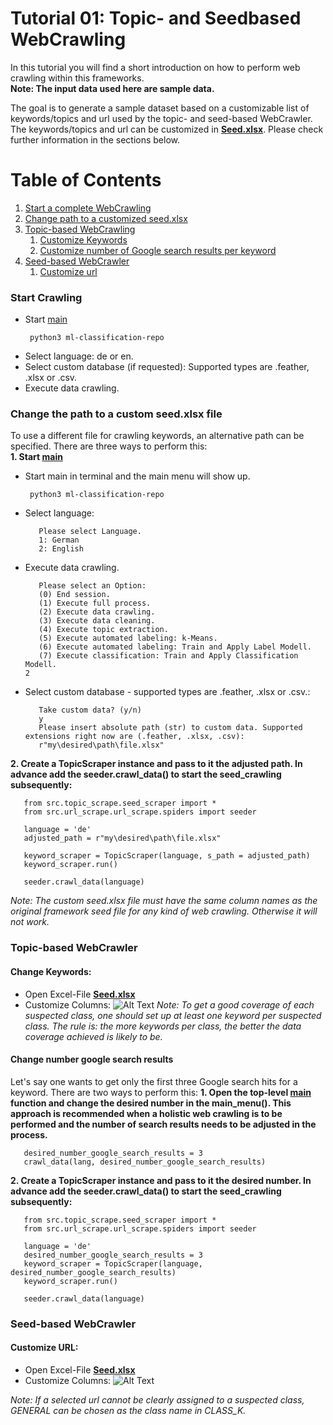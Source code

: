 # Tutorial 01: Topic- and Seedbased WebCrawling

In this tutorial you will find a short introduction on how to perform web crawling within this frameworks.  
**Note: The input data used here are sample data.**

The goal is to generate a sample dataset based on a customizable list of keywords/topics and url used by the topic- and seed-based WebCrawler.
The keywords/topics and url can be customized in [**Seed.xlsx**](https://github.com/LGHDM/ml-classification-repo/blob/main/files/Seed.xlsx). Please check further information in the sections below.
# Table of Contents
1. [Start a complete WebCrawling](#start-crawling)
2. [Change path to a customized seed.xlsx](#change-the-path-to-a-custom-seedxlsx-file)
3. [Topic-based WebCrawling](#topic-based-webcrawler)  
    1. [Customize Keywords](#change-keywords)
    2. [Customize number of Google search results per keyword](#change-number-google-search-results)
4. [Seed-based WebCrawler](#seed-based-webcrawler)  
    1. [Customize url](#customize-url)

### Start Crawling
* Start [main](https://github.com/LGHDM/ml-classification-repo/blob/main/__main__.py)
  ```console
   python3 ml-classification-repo
  ```
* Select language: de or en.
* Select custom database (if requested): Supported types are .feather, .xlsx or .csv.
* Execute data crawling.

### Change the path to a custom seed.xlsx file
To use a different file for crawling keywords, an alternative path can be specified. There are three ways to perform this:  
**1. Start [main](https://github.com/LGHDM/ml-classification-repo/blob/main/__main__.py)**
* Start main in terminal and the main menu will show up.
  ```console
   python3 ml-classification-repo
  ```
* Select language: 
   ```Python3
      Please select Language.
      1: German 
      2: English
   ```
* Execute data crawling.
   ```Python3
      Please select an Option:
      (0) End session.
      (1) Execute full process.
      (2) Execute data crawling.
      (3) Execute data cleaning.
      (4) Execute topic extraction.
      (5) Execute automated labeling: k-Means. 
      (6) Execute automated labeling: Train and Apply Label Modell.
      (7) Execute classification: Train and Apply Classification Modell.
   2
   ```
* Select custom database - supported types are .feather, .xlsx or .csv.:
   ```Python3
      Take custom data? (y/n)
      y
      Please insert absolute path (str) to custom data. Supported extensions right now are (.feather, .xlsx, .csv):
      r"my\desired\path\file.xlsx"
   ```

<!-- 2. Open the top-level [main](https://githu
b.com/LGHDM/ml-classification-repo/blob/main/__main__.py) function and change the path in the main_menu(). This approach is not generally recommended as recomandation 1.
   ```Python3
      adjusted_path = r"my\desired\path\file.xlsx"
      crawl_data(lang, custom_seed = adjusted_path)
   ``` -->
**2. Create a TopicScraper instance and pass to it the adjusted path. In advance add the seeder.crawl_data() to start the seed_crawling subsequently:**
   ```Python3
      from src.topic_scrape.seed_scraper import *
      from src.url_scrape.url_scrape.spiders import seeder
      
      language = 'de'
      adjusted_path = r"my\desired\path\file.xlsx"

      keyword_scraper = TopicScraper(language, s_path = adjusted_path)
      keyword_scraper.run()

      seeder.crawl_data(language)
   ```
*Note: The custom seed.xlsx file must have the same column names as the original framework seed file for any kind of web crawling. Otherwise it will not work.*

### Topic-based WebCrawler
#### Change Keywords:
   * Open Excel-File [**Seed.xlsx**](https://github.com/LGHDM/ml-classification-repo/blob/main/files/Seed.xlsx)
   * Customize Columns:
![Alt Text](https://github.com/LGHDM/ml-classification-repo/blob/main/doc/meta/Topic_Excel.gif)
   *Note: To get a good coverage of each suspected class, one should set up at least one keyword per suspected class. The rule is: the more keywords per class, the better the data coverage achieved is likely to be.*

#### Change number google search results
Let's say one wants to get only the first three Google search hits for a keyword. There are two ways to perform this:
**1. Open the top-level [main](https://github.com/LGHDM/ml-classification-repo/blob/main/__main__.py) function and change the desired number in the main_menu(). This approach is recommended when a holistic web crawling is to be performed and the number of search results needs to be adjusted in the process.**
   ```Python3
      desired_number_google_search_results = 3
      crawl_data(lang, desired_number_google_search_results)
   ```
**2. Create a TopicScraper instance and pass to it the desired number. In advance add the seeder.crawl_data() to start the seed_crawling subsequently:** 
   ```Python3
      from src.topic_scrape.seed_scraper import *
      from src.url_scrape.url_scrape.spiders import seeder

      language = 'de'
      desired_number_google_search_results = 3
      keyword_scraper = TopicScraper(language, desired_number_google_search_results)
      keyword_scraper.run()

      seeder.crawl_data(language)
   ```
   
### Seed-based WebCrawler
#### Customize URL:
   * Open Excel-File [**Seed.xlsx**](https://github.com/LGHDM/ml-classification-repo/blob/main/files/Seed.xlsx)
   * Customize Columns:
![Alt Text](https://github.com/LGHDM/ml-classification-repo/blob/main/doc/meta/Seed_Excel.gif)

*Note: If a selected url cannot be clearly assigned to a suspected class, GENERAL can be chosen as the class name in CLASS_K.* 

